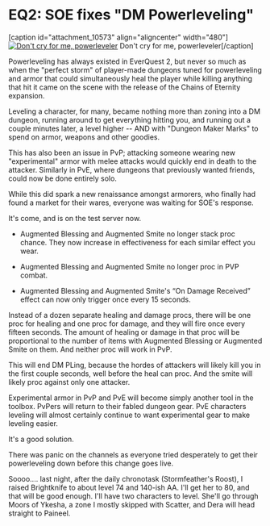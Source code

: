 # EQ2: SOE fixes "DM Powerleveling"

[caption id="attachment\_10573" align="aligncenter" width="480"][![](http://westkarana.com/wp-content/uploads/2013/01/EverQuest2-2013-01-10-00-33-32-23-480x299.jpg "Don't cry for me, powerleveler")](http://westkarana.com/wp-content/uploads/2013/01/EverQuest2-2013-01-10-00-33-32-23.jpg) Don't cry for me, powerleveler[/caption]

Powerleveling has always existed in EverQuest 2, but never so much as when the "perfect storm" of player-made dungeons tuned for powerleveling and armor that could simultaneously heal the player while killing anything that hit it came on the scene with the release of the Chains of Eternity expansion.

Leveling a character, for many, became nothing more than zoning into a DM dungeon, running around to get everything hitting you, and running out a couple minutes later, a level higher -- AND with "Dungeon Maker Marks" to spend on armor, weapons and other goodies.

This has also been an issue in PvP; attacking someone wearing new "experimental" armor with melee attacks would quickly end in death to the attacker. Similarly in PvE, where dungeons that previously wanted friends, could now be done entirely solo.

While this did spark a new renaissance amongst armorers, who finally had found a market for their wares, everyone was waiting for SOE's response.

It's come, and is on the test server now.


 * Augmented Blessing and Augmented Smite no longer stack proc chance. They now increase in effectiveness for each similar effect you wear.

 * Augmented Blessing and Augmented Smite no longer proc in PVP combat.

 * Augmented Blessing and Augmented Smite's “On Damage Received” effect can now only trigger once every 15 seconds.




Instead of a dozen separate healing and damage procs, there will be one proc for healing and one proc for damage, and they will fire once every fifteen seconds. The amount of healing or damage in that proc will be proportional to the number of items with Augmented Blessing or Augmented Smite on them. And neither proc will work in PvP.

This will end DM PLing, because the hordes of attackers will likely kill you in the first couple seconds, well before the heal can proc. And the smite will likely proc against only one attacker.

Experimental armor in PvP and PvE will become simply another tool in the toolbox. PvPers will return to their fabled dungeon gear. PvE characters leveling will almost certainly continue to want experimental gear to make leveling easier.

It's a good solution.

There was panic on the channels as everyone tried desperately to get their powerleveling down before this change goes live.

Soooo.... last night, after the daily chronotask (Stormfeather's Roost), I raised Brightknife to about level 74 and 140-ish AA. I'll get her to 80, and that will be good enough. I'll have two characters to level. She'll go through Moors of Ykesha, a zone I mostly skipped with Scatter, and Dera will head straight to Paineel.


